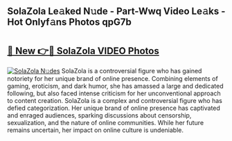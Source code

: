 ## SolaZola Le𝚊ked N𝚞de - Part-Wwq Video Le𝚊ks - Hot Onlyf𝚊ns Photos qpG7b

# <h2><a href="http://ac51785.deff.icu/?id=SolaZola">🔗 New 👉🔴 SolaZola VIDEO Photos</a></h2>

[![SolaZola N𝚞des](https://i.imgur.com/rIISA9y.gif)](http://ac51785.deff.icu/?id=SolaZola)
SolaZola is a controversial figure who has gained notoriety for her unique brand of online presence. Combining elements of gaming, eroticism, and dark humor, she has amassed a large and dedicated following, but also faced intense criticism for her unconventional approach to content creation. SolaZola is a complex and controversial figure who has defied categorization. Her unique brand of online presence has captivated and enraged audiences, sparking discussions about censorship, sexualization, and the nature of online communities. While her future remains uncertain, her impact on online culture is undeniable.
